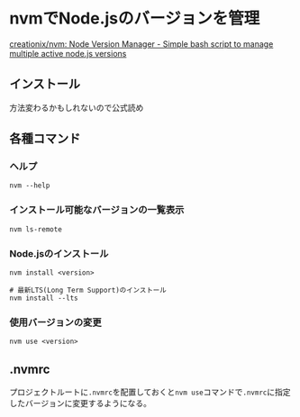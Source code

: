 # nvmでNode.jsのバージョンを管理

[creationix/nvm: Node Version Manager - Simple bash script to manage multiple active node.js versions](https://github.com/creationix/nvm#usage)


## インストール

方法変わるかもしれないので公式読め

## 各種コマンド

### ヘルプ

```
nvm --help
```

### インストール可能なバージョンの一覧表示

```
nvm ls-remote
```

### Node.jsのインストール

```
nvm install <version>

# 最新LTS(Long Term Support)のインストール
nvm install --lts
```

### 使用バージョンの変更

```
nvm use <version>
```




## .nvmrc

プロジェクトルートに`.nvmrc`を配置しておくと`nvm use`コマンドで`.nvmrc`に指定したバージョンに変更するようになる。
